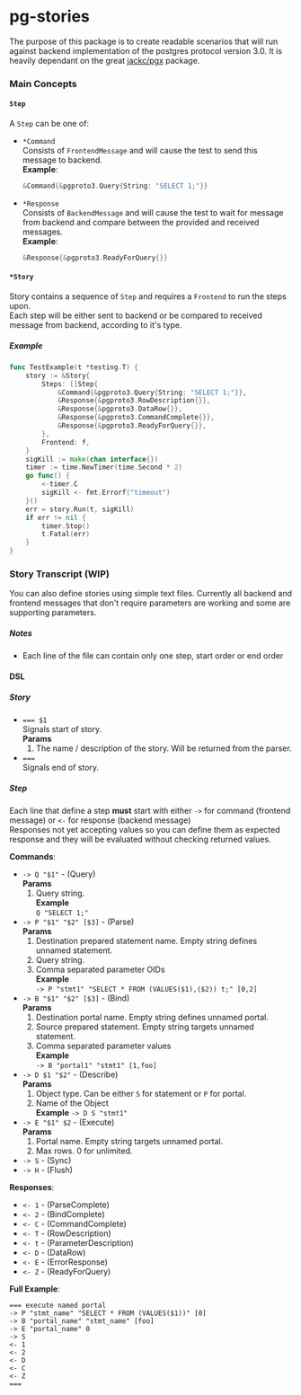# pg-stories

The purpose of this package is to create readable scenarios that will run against backend implementation of the postgres protocol version 3.0.
It is heavily dependant on the great [jackc/pgx](https://github.com/jackc/pgx) package.

### Main Concepts

#### `Step`
A `Step` can be one of:
 - `*Command`  
 Consists of `FrontendMessage` and will cause the test to send this message to backend.  
**Example**:
   ```go
   &Command{&pgproto3.Query{String: "SELECT 1;"}}
   ```
 - `*Response`  
 Consists of `BackendMessage` and will cause the test to wait for message from backend 
 and compare between the provided and received messages.  
**Example**:
   ```go
   &Response{&pgproto3.ReadyForQuery{}}
   ```


#### `*Story`
Story contains a sequence of `Step` and requires a `Frontend` to run the steps upon.  
Each step will be either sent to backend or be compared to received message from backend, 
according to it's type.
##### Example
```go
func TestExample(t *testing.T) {
    story := &Story{
        Steps: []Step{
            &Command{&pgproto3.Query{String: "SELECT 1;"}},
            &Response{&pgproto3.RowDescription{}},
            &Response{&pgproto3.DataRow{}},
            &Response{&pgproto3.CommandComplete{}},
            &Response{&pgproto3.ReadyForQuery{}},
        },
        Frontend: f,
    }
    sigKill := make(chan interface{})
    timer := time.NewTimer(time.Second * 2)
    go func() {
        <-timer.C
        sigKill <- fmt.Errorf("timeout")
    }()
    err = story.Run(t, sigKill)
    if err != nil {
    	timer.Stop()
        t.Fatal(err)
    }
}
```

### Story Transcript (WIP)
You can also define stories using simple text files. Currently all backend and frontend messages
that don't require parameters are working and some are supporting parameters.
##### Notes  
- Each line of the file can contain only one step, start order or end order
#### DSL
##### Story
- `=== $1`  
   Signals start of story.  
   **Params**
   1. The name / description of the story. Will be returned from the parser.
- `===`  
   Signals end of story.
##### Step
Each line that define a step **must** start with either `->` for command (frontend message) 
or `<-` for response (backend message)  
Responses not yet accepting values so you can define them as expected response 
and they will be evaluated without checking returned values.
  
__Commands__:
- `-> Q "$1"` - (Query)  
   **Params**  
   1. Query string.  
   **Example**  
   `Q "SELECT 1;"`
- `-> P "$1" "$2" [$3]` - (Parse)    
   **Params**  
   1. Destination prepared statement name. Empty string defines unnamed statement.
   2. Query string.
   3. Comma separated parameter OIDs  
   **Example**  
   `-> P "stmt1" "SELECT * FROM (VALUES($1),($2)) t;" [0,2]`
- `-> B "$1" "$2" [$3]` - (Bind)  
  **Params**
  1. Destination portal name. Empty string defines unnamed portal.
  2. Source prepared statement. Empty string targets unnamed statement.
  3. Comma separated parameter values  
  **Example**  
  `-> B "portal1" "stmt1" [1,foo]`
- `-> D $1 "$2"` - (Describe)  
    **Params**
    1. Object type. Can be either `S` for statement or `P` for portal.
    2. Name of the Object  
    **Example**
    `-> D S "stmt1"`  
 - `-> E "$1" $2` - (Execute)  
    **Params**  
    1. Portal name. Empty string targets unnamed portal.
    2. Max rows. 0 for unlimited.
 - `-> S` - (Sync)
 - `-> H` - (Flush)
 
 __Responses__:  
 - `<- 1` - (ParseComplete)
 - `<- 2` - (BindComplete)
 - `<- C` - (CommandComplete)
 - `<- T` - (RowDescription)
 - `<- t` - (ParameterDescription)
 - `<- D` - (DataRow)
 - `<- E` - (ErrorResponse)
 - `<- Z` - (ReadyForQuery)
 
 __Full Example__:
 ```
 === execute named portal
-> P "stmt_name" "SELECT * FROM (VALUES($1))" [0]
-> B "portal_name" "stmt_name" [foo]
-> E "portal_name" 0
-> S
<- 1
<- 2
<- D
<- C
<- Z
===
```
